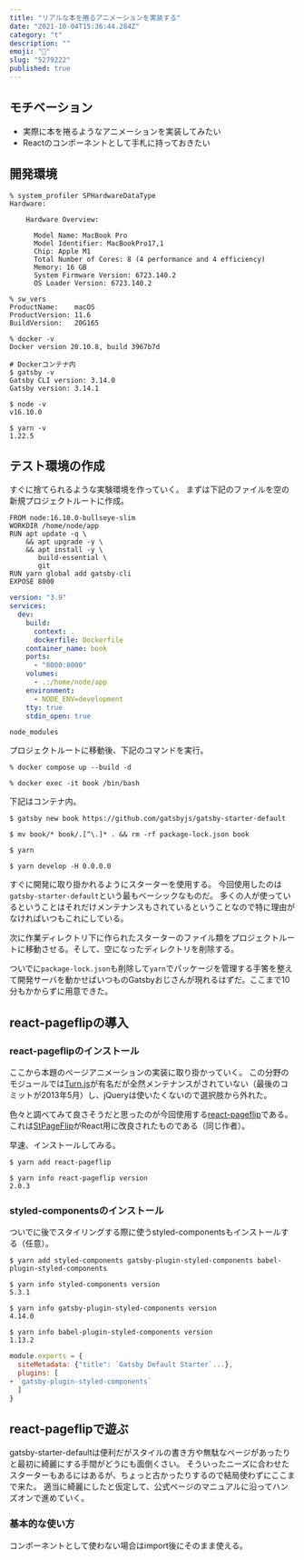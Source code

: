 ```yaml
---
title: "リアルな本を捲るアニメーションを実装する"
date: "2021-10-04T15:36:44.284Z"
category: "t"
description: ""
emoji: "📖"
slug: "5279222"
published: true
---
```


## モチベーション

* 実際に本を捲るようなアニメーションを実装してみたい
* Reactのコンポーネントとして手札に持っておきたい

## 開発環境

```shell:title=Zsh
% system_profiler SPHardwareDataType
Hardware:

    Hardware Overview:

      Model Name: MacBook Pro
      Model Identifier: MacBookPro17,1
      Chip: Apple M1
      Total Number of Cores: 8 (4 performance and 4 efficiency)
      Memory: 16 GB
      System Firmware Version: 6723.140.2
      OS Loader Version: 6723.140.2

% sw_vers
ProductName:	macOS
ProductVersion:	11.6
BuildVersion:	20G165

% docker -v
Docker version 20.10.8, build 3967b7d

# Dockerコンテナ内
$ gatsby -v
Gatsby CLI version: 3.14.0
Gatsby version: 3.14.1

$ node -v
v16.10.0

$ yarn -v
1.22.5
```

## テスト環境の作成

すぐに捨てられるような実験環境を作っていく。
まずは下記のファイルを空の新規プロジェクトルートに作成。

```dockerfile:title=Dockerfile
FROM node:16.10.0-bullseye-slim
WORKDIR /home/node/app
RUN apt update -q \
    && apt upgrade -y \
    && apt install -y \
       build-essential \
       git
RUN yarn global add gatsby-cli
EXPOSE 8000
```

```yaml:title=docker-compose.yml
version: "3.9"
services:
  dev:
    build:
      context: .
      dockerfile: Dockerfile
    container_name: book
    ports:
      - "8000:8000"
    volumes:
      - .:/home/node/app
    environment:
      - NODE_ENV=development
    tty: true
    stdin_open: true
```

```ignore:title=.dockerignore
node_modules
```

プロジェクトルートに移動後、下記のコマンドを実行。

```shell:title=Zsh
% docker compose up --build -d

% docker exec -it book /bin/bash
```

下記はコンテナ内。

```shell:title=Bash
$ gatsby new book https://github.com/gatsbyjs/gatsby-starter-default

$ mv book/* book/.[^\.]* . && rm -rf package-lock.json book

$ yarn

$ yarn develop -H 0.0.0.0
```

すぐに開発に取り掛かれるようにスターターを使用する。
今回使用したのは`gatsby-starter-default`という最もベーシックなものだ。
多くの人が使っているということはそれだけメンテナンスもされているということなので特に理由がなければいつもこれにしている。

次に作業ディレクトリ下に作られたスターターのファイル類をプロジェクトルートに移動させる。そして、空になったディレクトリを削除する。

ついでに`package-lock.json`も削除して`yarn`でパッケージを管理する手筈を整えて開発サーバを動かせばいつものGatsbyおじさんが現れるはずだ。ここまで10分もかからずに用意できた。

## react-pageflipの導入

### react-pageflipのインストール

ここから本題のページアニメーションの実装に取り掛かっていく。
この分野のモジュールでは[Turn.js](https://github.com/blasten/turn.js/)が有名だが全然メンテナンスがされていない（最後のコミットが2013年5月）し、jQueryは使いたくないので選択肢から外れた。

色々と調べてみて良さそうだと思ったのが今回使用する[react-pageflip](https://github.com/Nodlik/react-pageflip)である。
これは[StPageFlip](https://github.com/Nodlik/StPageFlip)がReact用に改良されたものである（同じ作者）。

早速、インストールしてみる。

```shell:title=Bash
$ yarn add react-pageflip

$ yarn info react-pageflip version
2.0.3
```

### styled-componentsのインストール

ついでに後でスタイリングする際に使うstyled-componentsもインストールする（任意）。

```shell:title=Bash
$ yarn add styled-components gatsby-plugin-styled-components babel-plugin-styled-components

$ yarn info styled-components version
5.3.1

$ yarn info gatsby-plugin-styled-components version
4.14.0

$ yarn info babel-plugin-styled-components version
1.13.2
```

```diff:title=gatsby-config.js
module.exports = {
  siteMetadata: {"title": `Gatsby Default Starter`...},
  plugins: [
+ `gatsby-plugin-styled-components`
  ]
}
```

## react-pageflipで遊ぶ

gatsby-starter-defaultは便利だがスタイルの書き方や無駄なページがあったりと最初に綺麗にする手間がどうにも面倒くさい。
そういったニーズに合わせたスターターもあるにはあるが、ちょっと古かったりするので結局使わずにここまで来た。
適当に綺麗にしたと仮定して、公式ページのマニュアルに沿ってハンズオンで進めていく。

### 基本的な使い方

コンポーネントとして使わない場合はimport後にそのまま使える。


